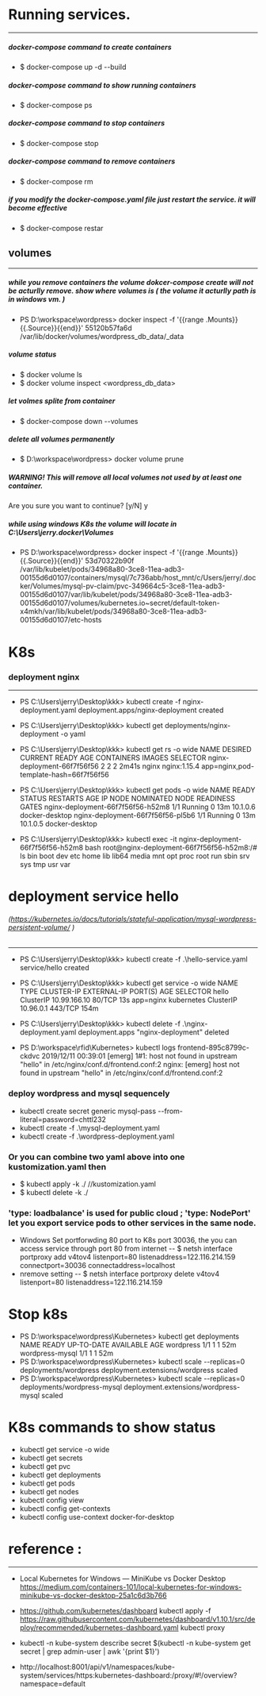 
# Running services.
-----------------------------------------------------------------------------------------------------
##### docker-compose command to create containers
- $ docker-compose up -d --build
##### docker-compose command to show running containers
- $ docker-compose ps
##### docker-compose command to stop containers
- $ docker-compose stop
##### docker-compose command to remove containers
- $ docker-compose rm

##### if you modify the docker-compose.yaml file just restart the service. it will become effective
- $ docker-compose restar <service : db>


## volumes
-----------------------------------------------------------------------------------------------------
##### while you remove containers the volume dokcer-compose create will not be acturlly remove. show where volumes is ( the volume it acturlly path is in windows vm.  )
- PS D:\workspace\wordpress> docker inspect -f '{{range .Mounts}}{{.Source}}{{end}}' 55120b57fa6d    
/var/lib/docker/volumes/wordpress_db_data/_data

##### volume status 
- $ docker volume ls 
- $ docker volume inspect <wordpress_db_data>

##### let volmes  splite from container 
- $ docker-compose down --volumes
##### delete all volumes permanently  
- $ D:\workspace\wordpress> docker volume prune
##### WARNING! This will remove all local volumes not used by at least one container.
Are you sure you want to continue? [y/N] y

##### while using windows K8s the volume will locate in C:\Users\jerry\.docker\Volumes
- PS D:\workspace\wordpress> docker inspect -f '{{range .Mounts}}{{.Source}}{{end}}' 53d70322b90f    
/var/lib/kubelet/pods/34968a80-3ce8-11ea-adb3-00155d6d0107/containers/mysql/7c736abb/host_mnt/c/Users/jerry/.docker/Volumes/mysql-pv-claim/pvc-349664c5-3ce8-11ea-adb3-00155d6d0107/var/lib/kubelet/pods/34968a80-3ce8-11ea-adb3-00155d6d0107/volumes/kubernetes.io~secret/default-token-x4mkh/var/lib/kubelet/pods/34968a80-3ce8-11ea-adb3-00155d6d0107/etc-hosts



# K8s
### deployment nginx
------------------------------------------------------------------------------------------------
- PS C:\Users\jerry\Desktop\kkk> kubectl create -f nginx-deployment.yaml
deployment.apps/nginx-deployment created

- PS C:\Users\jerry\Desktop\kkk> kubectl get deployments/nginx-deployment -o yaml

- PS C:\Users\jerry\Desktop\kkk> kubectl get rs -o wide
NAME                          DESIRED   CURRENT   READY   AGE     CONTAINERS   IMAGES         SELECTOR
nginx-deployment-66f7f56f56   2         2         2       2m41s   nginx        nginx:1.15.4   app=nginx,pod-template-hash=66f7f56f56

- PS C:\Users\jerry\Desktop\kkk> kubectl get pods -o wide
NAME                                READY   STATUS    RESTARTS   AGE   IP         NODE             NOMINATED NODE   READINESS GATES
nginx-deployment-66f7f56f56-h52m8   1/1     Running   0          13m   10.1.0.6   docker-desktop   <none>           <none>
nginx-deployment-66f7f56f56-pl5b6   1/1     Running   0          13m   10.1.0.5   docker-desktop   <none>           <none>

- PS C:\Users\jerry\Desktop\kkk> kubectl exec -it nginx-deployment-66f7f56f56-h52m8 bash
root@nginx-deployment-66f7f56f56-h52m8:/# ls
bin  boot  dev  etc  home  lib  lib64  media  mnt  opt  proc  root  run  sbin  srv  sys  tmp  usr  var

# deployment service hello 
###### (https://kubernetes.io/docs/tutorials/stateful-application/mysql-wordpress-persistent-volume/ )
------------------------------------------------------------------------------------------------
- PS C:\Users\jerry\Desktop\kkk> kubectl create -f .\hello-service.yaml
service/hello created

- PS C:\Users\jerry\Desktop\kkk> kubectl get service -o wide
NAME         TYPE        CLUSTER-IP     EXTERNAL-IP   PORT(S)   AGE    SELECTOR
hello        ClusterIP   10.99.166.10   <none>        80/TCP    13s    app=nginx
kubernetes   ClusterIP   10.96.0.1      <none>        443/TCP   154m   <none>

- PS C:\Users\jerry\Desktop\kkk> kubectl delete -f .\nginx-deployment.yaml
deployment.apps "nginx-deployment" deleted

- PS D:\workspace\rfid\Kubernetes> kubectl logs frontend-895c8799c-ckdvc
2019/12/11 00:39:01 [emerg] 1#1: host not found in upstream "hello" in /etc/nginx/conf.d/frontend.conf:2
nginx: [emerg] host not found in upstream "hello" in /etc/nginx/conf.d/frontend.conf:2

### deploy wordpress and mysql sequencely  
- kubectl create secret generic mysql-pass --from-literal=password=chttl232
- kubectl create -f .\mysql-deployment.yaml
- kubectl create -f .\wordpress-deployment.yaml

### Or you can combine two yaml above into one kustomization.yaml then  
- $ kubectl apply -k ./               //kustomization.yaml
- $ kubectl delete -k ./

### 'type: loadbalance' is used for public cloud ;  'type: NodePort' let you export service pods  to other services in the same node.

- Windows Set portforwding 80 port to K8s port 30036, the you can access service through port 80 from internet 
-- $ netsh interface portproxy add v4tov4 listenport=80 listenaddress=122.116.214.159 connectport=30036 connectaddress=localhost
- nremove setting 
-- $ netsh interface portproxy delete v4tov4 listenport=80 listenaddress=122.116.214.159

#  Stop k8s
- PS D:\workspace\wordpress\Kubernetes> kubectl get deployments
NAME              READY   UP-TO-DATE   AVAILABLE   AGE
wordpress         1/1     1            1           52m
wordpress-mysql   1/1     1            1           52m
- PS D:\workspace\wordpress\Kubernetes> kubectl scale --replicas=0 deployments/wordpress
deployment.extensions/wordpress scaled
- PS D:\workspace\wordpress\Kubernetes> kubectl scale --replicas=0 deployments/wordpress-mysql
deployment.extensions/wordpress-mysql scaled

# K8s commands to show status
- kubectl get service -o wide
- kubectl get secrets
- kubectl get pvc
- kubectl get deployments
- kubectl get pods
- kubectl get nodes
- kubectl config view
- kubectl config get-contexts
- kubectl config use-context docker-for-desktop

# reference : 
-------------------
- Local Kubernetes for Windows — MiniKube vs Docker Desktop
https://medium.com/containers-101/local-kubernetes-for-windows-minikube-vs-docker-desktop-25a1c6d3b766

- https://github.com/kubernetes/dashboard
kubectl apply -f https://raw.githubusercontent.com/kubernetes/dashboard/v1.10.1/src/deploy/recommended/kubernetes-dashboard.yaml
kubectl proxy

- kubectl -n kube-system describe secret $(kubectl -n kube-system get secret | grep admin-user | awk '{print $1}')

- http://localhost:8001/api/v1/namespaces/kube-system/services/https:kubernetes-dashboard:/proxy/#!/overview?namespace=default


